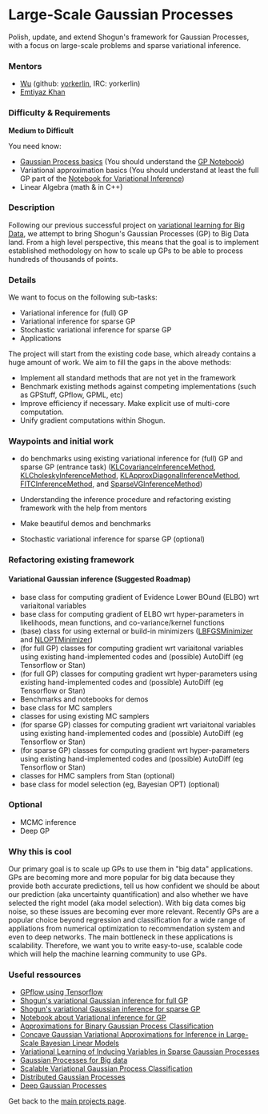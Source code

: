 # Large-Scale Gaussian Processes

Polish, update, and extend Shogun's framework for Gaussian Processes, with a focus on large-scale problems and sparse variational inference.

### Mentors
 * [Wu](https://www.linkedin.com/in/wu-lin-b1a587b7) (github: [yorkerlin](https://github.com/yorkerlin), IRC: yorkerlin)
 * [Emtiyaz Khan](http://www.cs.ubc.ca/~emtiyaz/)

### Difficulty & Requirements
**Medium to Difficult**


You need know:
 * [Gaussian Process basics](http://www.gaussianprocess.org/gpml/) (You should understand the [GP Notebook](http://www.shogun-toolbox.org/static/notebook/current/gaussian_processes.html))
 * Variational approximation basics (You should understand at least the full GP part of the [Notebook for Variational Inference](http://www.shogun-toolbox.org/static/notebook/current/variational_classifier.html))
 * Linear Algebra (math & in C++)

### Description
Following our previous successful project on [variational learning for Big Data](http://www.shogun-toolbox.org/page/Events/gsoc2014_ideas#variational_learning), we attempt to bring Shogun's Gaussian Processes (GP) to Big Data land. From a high level perspective, this means that the goal is to implement established methodology on how to scale up GPs to be able to process hundreds of thousands of points.


### Details
We want to focus on the following sub-tasks:

 * Variational inference for (full) GP
 * Variational inference for sparse GP
 * Stochastic variational inference for sparse GP
 * Applications
 

The project will start from the existing code base, which already contains a huge amount of work. We aim to fill the gaps in the above methods:

 * Implement all standard methods that are not yet in the framework
 * Benchmark existing methods against competing implementations (such as GPStuff, GPflow, GPML, etc)
 * Improve efficiency if necessary. Make explicit use of multi-core computation.
 * Unify gradient computations within Shogun.

### Waypoints and initial work
 * do benchmarks using existing variational inference for (full) GP  and sparse GP (entrance task) ([KLCovarianceInferenceMethod](http://www.shogun-toolbox.org/doc/en/latest/classshogun_1_1CKLCovarianceInferenceMethod.html), [KLCholeskyInferenceMethod](http://www.shogun-toolbox.org/doc/en/latest/classshogun_1_1CKLCholeskyInferenceMethod.html), [KLApproxDiagonalInferenceMethod](http://www.shogun-toolbox.org/doc/en/latest/classshogun_1_1CKLApproxDiagonalInferenceMethod.html), [FITCInferenceMethod](http://www.shogun-toolbox.org/doc/en/latest/classshogun_1_1CFITCInferenceMethod.html), and [SparseVGInferenceMethod](http://www.shogun-toolbox.org/doc/en/latest/classshogun_1_1CSparseVGInferenceMethod.html))

* Understanding the inference procedure and refactoring existing framework with the help from mentors   
* Make beautiful demos and benchmarks  
* Stochastic variational inference for sparse GP (optional)

### Refactoring existing framework
#### Variational Gaussian inference (Suggested Roadmap)
 * base class for computing gradient of Evidence Lower BOund (ELBO) wrt variaitonal variables 
 * base class for computing gradient of ELBO wrt hyper-parameters in likelihoods, mean functions, and co-variance/kernel functions
 * (base) class for using external or build-in minimizers ([LBFGSMinimizer](http://www.shogun-toolbox.org/doc/en/latest/classshogun_1_1LBFGSMinimizer.html) and [NLOPTMinimizer](http://www.shogun-toolbox.org/doc/en/latest/classshogun_1_1NLOPTMinimizer.html))
 * (for full GP) classes for computing gradient wrt variaitonal variables using existing hand-implemented codes and (possible) AutoDiff (eg Tensorflow or Stan)  
 * (for full GP) classes for computing gradient wrt hyper-parameters using existing hand-implemented codes and (possible) AutoDiff (eg Tensorflow or Stan)  
 * Benchmarks and notebooks for demos 
 * base class for MC samplers
 * classes for using existing MC samplers 
 * (for sparse GP) classes for computing gradient wrt variaitonal variables using existing hand-implemented codes and (possible) AutoDiff (eg Tensorflow or Stan)  
 * (for sparse GP) classes for computing gradient wrt hyper-parameters using existing hand-implemented codes and (possible) AutoDiff (eg Tensorflow or Stan)  
 * classes for HMC samplers from Stan (optional)
 * base class for model selection (eg, Bayesian OPT) (optional)



### Optional
 * MCMC inference 
 * Deep GP

### Why this is cool
Our primary goal is to scale up GPs to use them in "big data" applications. GPs are becoming more and more popular for big data because they provide both accurate predictions, tell us how confident we should be about our prediction (aka uncertainty quantification) and also whether we have selected the right model (aka model selection). With big data comes big noise, so these issues are becoming ever more relevant. Recently GPs are a popular choice beyond regression and classification for a wide range of appliations from numerical optimization to recommendation system and even to deep networks. The main bottleneck in these applications is scalability. Therefore, we want you to write easy-to-use, scalable code which will help the machine learning community to use GPs. 

### Useful ressources
 * [GPflow using Tensorflow](https://github.com/GPflow/GPflow)
 * [Shogun's variational Gaussian inference for full GP](http://www.shogun-toolbox.org/doc/en/latest/classshogun_1_1CKLInferenceMethod.html)
 * [Shogun's variational Gaussian inference for sparse GP](http://www.shogun-toolbox.org/doc/en/latest/classshogun_1_1CSparseInferenceBase.html)
 * [Notebook about Variational inference for GP](http://www.shogun-toolbox.org/static/notebook/current/variational_classifier.html)
 * [Approximations for Binary Gaussian Process Classification](http://www.jmlr.org/papers/volume9/nickisch08a/nickisch08a.pdf)
 * [Concave Gaussian Variational Approximations for Inference in Large-Scale Bayesian Linear Models](http://www.jmlr.org/proceedings/papers/v15/challis11a/challis11a.pdf)
 * [Variational Learning of Inducing Variables in Sparse Gaussian Processes](http://www.jmlr.org/proceedings/papers/v5/titsias09a/titsias09a.pdf)
 * [Gaussian Processes for Big data](http://auai.org/uai2013/prints/papers/244.pdf)
 * [Scalable Variational Gaussian Process Classification](http://staffwww.dcs.sheffield.ac.uk/people/J.Hensman/papers/KLsparse.pdf)
 * [Distributed Gaussian Processes](http://arxiv.org/abs/1502.02843)
 * [Deep Gaussian Processes](http://jmlr.org/proceedings/papers/v31/damianou13a.pdf)

Get back to the [main projects page](Google%20Summer%20of%20Code%202016%20Projects).